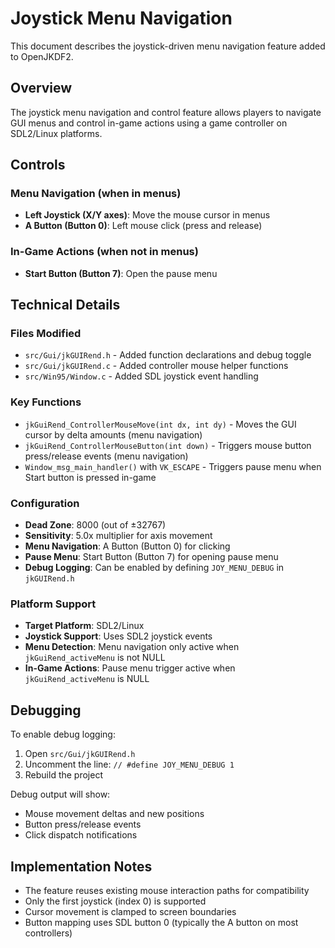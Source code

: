 # Joystick Menu Navigation

This document describes the joystick-driven menu navigation feature added to OpenJKDF2.

## Overview

The joystick menu navigation and control feature allows players to navigate GUI menus and control in-game actions using a game controller on SDL2/Linux platforms.

## Controls

### Menu Navigation (when in menus)
- **Left Joystick (X/Y axes)**: Move the mouse cursor in menus
- **A Button (Button 0)**: Left mouse click (press and release)

### In-Game Actions (when not in menus)
- **Start Button (Button 7)**: Open the pause menu

## Technical Details

### Files Modified

- `src/Gui/jkGUIRend.h` - Added function declarations and debug toggle
- `src/Gui/jkGUIRend.c` - Added controller mouse helper functions
- `src/Win95/Window.c` - Added SDL joystick event handling

### Key Functions

- `jkGuiRend_ControllerMouseMove(int dx, int dy)` - Moves the GUI cursor by delta amounts (menu navigation)
- `jkGuiRend_ControllerMouseButton(int down)` - Triggers mouse button press/release events (menu navigation)
- `Window_msg_main_handler()` with `VK_ESCAPE` - Triggers pause menu when Start button is pressed in-game

### Configuration

- **Dead Zone**: 8000 (out of ±32767)
- **Sensitivity**: 5.0x multiplier for axis movement
- **Menu Navigation**: A Button (Button 0) for clicking
- **Pause Menu**: Start Button (Button 7) for opening pause menu
- **Debug Logging**: Can be enabled by defining `JOY_MENU_DEBUG` in `jkGUIRend.h`

### Platform Support

- **Target Platform**: SDL2/Linux
- **Joystick Support**: Uses SDL2 joystick events
- **Menu Detection**: Menu navigation only active when `jkGuiRend_activeMenu` is not NULL
- **In-Game Actions**: Pause menu trigger active when `jkGuiRend_activeMenu` is NULL

## Debugging

To enable debug logging:

1. Open `src/Gui/jkGUIRend.h`
2. Uncomment the line: `// #define JOY_MENU_DEBUG 1`
3. Rebuild the project

Debug output will show:
- Mouse movement deltas and new positions
- Button press/release events
- Click dispatch notifications

## Implementation Notes

- The feature reuses existing mouse interaction paths for compatibility
- Only the first joystick (index 0) is supported
- Cursor movement is clamped to screen boundaries
- Button mapping uses SDL button 0 (typically the A button on most controllers)